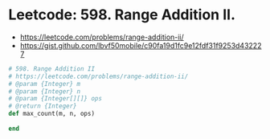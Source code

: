 # Leetcode: 598. Range Addition II.

- https://leetcode.com/problems/range-addition-ii/
- https://gist.github.com/lbvf50mobile/c90fa19d1fc9e12fdf31f9253d432227

```Ruby
# 598. Range Addition II
# https://leetcode.com/problems/range-addition-ii/
# @param {Integer} m
# @param {Integer} n
# @param {Integer[][]} ops
# @return {Integer}
def max_count(m, n, ops)
    
end
```